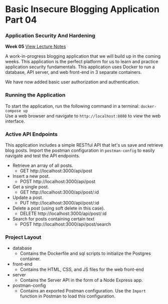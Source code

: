 # Basic Insecure Blogging Application Part 04
### Application Security And Hardening
**Week 05** [View Lecture Notes](../../../LectureNotes/Week-05)

A work-in-progress blogging application that we will build up in the coming weeks. This application is the perfect platform for us to learn and practice application security fundamentals.
This application uses Docker to run a database, API server, and web front-end in 3 separate containers.


We have now added basic user authorization and authentication.

### Running the Application
To start the application, run the following command in a terminal: `docker-compose up`  
Use a web browser and navigate to `http://localhost:8080` to view the web interface.

### Active API Endpoints
This application includes a simple RESTful API that let's us save and retrieve blog posts.
Import the postman configuration in `postman-config` to easily navigate and test the API endpoints.

- Retrieve an array of all posts.  
  - GET http://localhost:3000/api/post  
- Insert a new post. 
  - POST http://localhost:3000/api/post
- Get a single post.  
  - GET http://localhost:3000/api/post/:id  
- Update a post.  
  - PUT http://localhost:3000/api/post/:id  
- Delete a post (using soft delete in this case).
  - DELETE http://localhost:3000/api/post/:id  
- Search for posts containing certain text
  - POST http://localhost:3000/api/post/search


### Project Layout
- database
  - Contains the Dockerfile and sql scripts to initialize the Postgres container.
- front-end
  - Contains the HTML, CSS, and JS files for the web front-end
- server
  - Contains the Server API in the form of a Node Express app.
- postman-config
  - Contains an exported Postman configuration. Use the `Import` function in Postman to load this configuration.